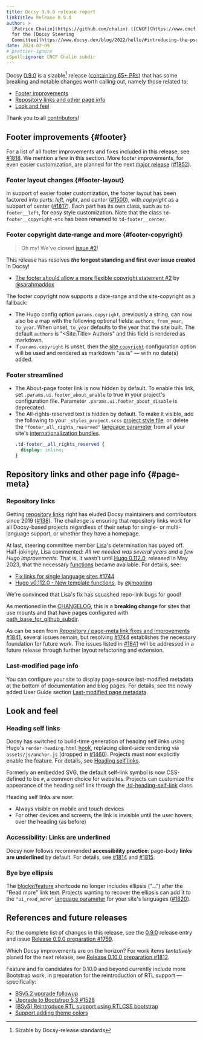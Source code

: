 ```yaml
---
title: Docsy 0.9.0 release report
linkTitle: Release 0.9.0
author: >
  [Patrice Chalin](https://github.com/chalin) ([CNCF](https://www.cncf.io/)),
  for the [Docsy Steering
  Committee](https://www.docsy.dev/blog/2022/hello/#introducing-the-psc)
date: 2024-02-09
# prettier-ignore
cSpell:ignore: CNCF Chalin subdir
---
```


Docsy [0.9.0] is a sizable[^1] release ([containing 65+ PRs][v0.8.0...v0.9.0])
that has some breaking and notable changes worth calling out, namely those
related to:

- [Footer improvements](#footer)
- [Repository links and other page info](#page-meta)
- [Look and feel](#look-and-feel)

Thank you to all [contributors][0.9.0]!

## Footer improvements {#footer}

For a list of all footer improvements and fixes included in this release, see
[#1818]. We mention a few in this section. More footer improvements, for even
easier customization, are planned for the next [major release][#1812] ([#1852]).

### Footer layout changes {#footer-layout}

In support of easier footer customization, the footer layout has been factored
into parts: _left_, _right_, and _center_ ([#1500]), with _copyright_ as a
subpart of center ([#1817]). Each part has its own class, such as
`td-footer__left`, for easy style customization. Note that the class
`td-footer__copyright-etc` has been renamed to `td-footer__center`.

### Footer copyright date-range and more {#footer-copyright}

> Oh my! We've closed [issue #2][#2]!

This release has resolves **_the_ longest standing and first ever issue
created** in Docsy!

- [The footer should allow a more flexible copyright statement #2][#2] by
  [@sarahmaddox]

The footer copyright now supports a date-range and the site-copyright as a
fallback:

- The Hugo config option `params.copyright`, previously a string, can now also
  be a map with the following optional fields: `authors`, `from_year`,
  `to_year`. When unset, `to_year` defaults to the year that the site built. The
  default `authors` is "<Site.Title> Authors" and this field is rendered as
  markdown.
- If `params.copyright` is unset, then the [site `copyright`] configuration
  option will be used and rendered as markdown "as is" &mdash; with no date(s)
  added.

[site `copyright`]: https://gohugo.io/methods/site/copyright/

### Footer streamlined

- The About-page footer link is now hidden by default. To enable this link, set
  `.params.ui.footer_about_enable` to true in your project's configuration file.
  Parameter `.params.ui.footer_about_disable` is deprecated.
- The All-rights-reserved text is hidden by default. To make it visible, add the
  following to your `_styles_project.scss` [project style file], or delete the
  `"footer_all_rights_reserved"` [language parameter] from all your site's
  [internationalization bundles][language parameter].
  ```scss
  .td-footer__all_rights_reserved {
    display: inline;
  }
  ```

[project style file]:
  https://www.docsy.dev/docs/adding-content/lookandfeel/#project-style-files

## Repository links and other page info {#page-meta}

### Repository links

Getting [repository links] right has eluded Docsy maintainers and contributors
since 2019 ([#138]). The challenge is ensuring that repository links work for
all Docsy-based projects regardless of their setup for single- or multi-language
support, or whether they have a homepage.

At last, steering committee member [Lisa]'s determination has payed off.
Half-jokingly, Lisa commented: _All we needed was several years and a few Hugo
improvements_. That is, it wasn't until [Hugo 0.112.0], released in May 2023,
that the necessary [functions] became available. For details, see:

- [Fix links for single language sites #1744][#1744]
- [Hugo v0.112.0 - New template functions][tmpl-func], by [@jmooring]

We're convinced that Lisa's fix has squashed repo-link bugs for good!

As mentioned in the [CHANGELOG][CL@0.9.0], this is a **breaking change** for
sites that use mounts and that have pages configured with
[path_base_for_github_subdir].

As can be seen from [Repository / page-meta link fixes and improvements
#1841][#1841], several issues remain, but resolving [#1744] establishes the
necessary foundation for future work. The issues listed in [#1841] will be
addressed in a future release through further layout refactoring and extension.

### Last-modified page info

You can configure your site to display page-source last-modified metadata at the
bottom of documentation and blog pages. For details, see the newly added User
Guide section [Last-modified page metadata].

[Last-modified page metadata]:
  /docs/adding-content/repository-links/#last-modified-page-metadata

## Look and feel

### Heading self links

Docsy has switched to build-time generation of heading self links using Hugo's
`render-heading.html` [hook], replacing client-side rendering via
`assets/js/anchor.js` (dropped in [#1460]). Projects must now explicitly enable
the feature. For details, see [Heading self links].

Formerly an embedded SVG, the default self-link symbol is now CSS-defined to be
`#`, a common choice for websites. Projects can customize the appearance of the
heading self link through the [.td-heading-self-link] class.

Heading self links are now:

- Always visible on mobile and touch devices
- For other devices and screens, the link is invisible until the user hovers
  over the heading (as before)

[Heading self links]: /docs/adding-content/navigation/#heading-self-links

### Accessibility: Links are underlined

Docsy now follows recommended **accessibility practice**: page-body **links are
underlined** by default. For details, see [#1814] and [#1815].

### Bye bye ellipsis

The [blocks/feature] shortcode no longer includes ellipsis ("...") after the
"Read more" link text. Projects wanting to recover the ellipsis can add it to
the `"ui_read_more"` [language parameter] for your site's languages ([#1820]).

## References and future releases

For the complete list of changes in this release, see the [0.9.0] release entry
and issue
[Release 0.9.0 preparation #1759](https://github.com/google/docsy/issues/1759).

Which Docsy improvements are on the horizon? For work items _tentatively_ planed
for the next release, see
[Release 0.10.0 preparation #1812](https://github.com/google/docsy/issues/1812).

Feature and fix candidates for 0.10.0 and beyond currently include more
Bootstrap work, in preparation for the reintroduction of RTL support &mdash;
specifically:

- [BSv5.2 upgrade followup](https://github.com/google/docsy/issues/1510)
- [Upgrade to Bootstrap 5.3 #1528](https://github.com/google/docsy/issues/1528)
- [[BSv5] Reintroduce RTL support using RTLCSS bootstrap](https://github.com/google/docsy/issues/1442)
- [Support adding theme colors](https://github.com/google/docsy/issues/1845)

[.td-heading-self-link]:
  https://github.com/chalin/docsy/blob/849dea0790bbaef5f4f71659824f44045afcd65e/assets/scss/_content.scss#L98
[@deining]: https://github.com/deining
[@jmooring]: https://github.com/jmooring
[@sarahmaddox]: https://github.com/sarahmaddox
[@yann-soubeyrand]: https://github.com/yann-soubeyrand
[#138]: https://github.com/google/docsy/issues/138
[#1460]: https://github.com/google/docsy/issues/1460
[#1500]: https://github.com/google/docsy/pull/1500
[#1744]: https://github.com/google/docsy/pull/1744
[#1812]: https://github.com/google/docsy/issues/1812
[#1814]: https://github.com/google/docsy/issues/1814
[#1815]: https://github.com/google/docsy/pull/1815
[#1817]: https://github.com/google/docsy/pull/1817
[#1818]: https://github.com/google/docsy/pull/1818
[#1820]: https://github.com/google/docsy/issues/1820
[#1841]: https://github.com/google/docsy/issues/1841
[#1852]: https://github.com/google/docsy/issues/1852
[#2]: https://github.com/google/docsy/issues/2
[blocks/feature]:
  https://www.docsy.dev/docs/adding-content/shortcodes/#blocksfeature
[CL@0.9.0]: https://github.com/google/docsy/blob/main/CHANGELOG.md/#090
[functions]: https://gohugo.io/functions/
[hook]: https://gohugo.io/templates/render-hooks/
[Hugo 0.112.0]: https://github.com/gohugoio/hugo/releases/tag/v0.112.0
[language parameter]:
  https://www.docsy.dev/docs/language/#internationalization-bundles
[Lisa]: https://github.com/LisaFC
[mounts]:
  https://gohugo.io/hugo-modules/configuration/#module-configuration-mounts
[path_base_for_github_subdir]:
  https://www.docsy.dev/docs/adding-content/repository-links/#path_base_for_github_subdir-optional
[0.9.0]: https://github.com/google/docsy/releases/tag/v0.9.0
[repository links]: https://www.docsy.dev/docs/adding-content/repository-links/
[tmpl-func]:
  https://discourse.gohugo.io/t/hugo-v0-112-0-new-template-functions/44512
[v0.8.0...v0.9.0]: https://github.com/google/docsy/compare/v0.8.0...v0.9.0

[^1]: Sizable by Docsy-release standards
